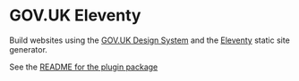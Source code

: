 # GOV.UK Eleventy

Build websites using the [GOV.UK Design System](https://design-system.service.gov.uk) and the [Eleventy](https://www.11ty.dev) static site generator.

See the [README for the plugin package](package/README.md)
